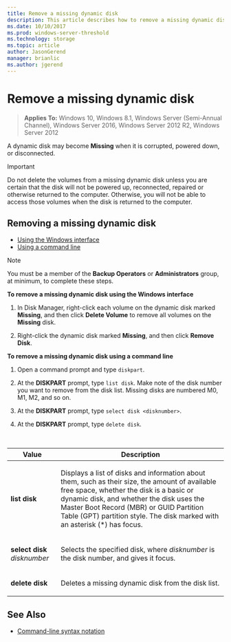 ```yaml
---
title: Remove a missing dynamic disk
description: This article describes how to remove a missing dynamic disk
ms.date: 10/10/2017
ms.prod: windows-server-threshold 
ms.technology: storage 
ms.topic: article 
author: JasonGerend 
manager: brianlic 
ms.author: jgerend 
---
```


# Remove a missing dynamic disk

> **Applies To:** Windows 10, Windows 8.1, Windows Server (Semi-Annual Channel), Windows Server 2016, Windows Server 2012 R2, Windows Server 2012

A dynamic disk may become **Missing** when it is corrupted, powered down, or disconnected.

> [!IMPORTANT]
> Do not delete the volumes from a missing dynamic disk unless you are certain that the disk will not be powered up, reconnected, repaired or otherwise returned to the computer. Otherwise, you will not be able to access those volumes when the disk is returned to the computer.

## Removing a missing dynamic disk

-   [Using the Windows interface](#BKMK_WINUI)
-   [Using a command line](#BKMK_CMD)

> [!NOTE]
> You must be a member of the **Backup Operators** or **Administrators** group, at minimum, to complete these steps.

<a href="" id="BKMK_WINUI"></a>
**To remove a missing dynamic disk using the Windows interface**
1.  In Disk Manager, right-click each volume on the dynamic disk marked **Missing**, and then click **Delete Volume** to remove all volumes on the **Missing** disk.

2.  Right-click the dynamic disk marked **Missing**, and then click **Remove Disk**.

<a href="" id="BKMK_CMD"></a>
**To remove a missing dynamic disk using a command line**

1.  Open a command prompt and type `diskpart`.

2.  At the **DISKPART** prompt, type `list disk`. Make note of the disk number you want to remove from the disk list. Missing disks are numbered M0, M1, M2, and so on.

3.  At the **DISKPART** prompt, type `select disk <disknumber>`.

4.  At the **DISKPART** prompt, type `delete disk`.

<br />

| Value | Description |
| --- | --- |
| <p>**list disk**</p> | <p>Displays a list of disks and information about them, such as their size, the amount of available free space, whether the disk is a basic or dynamic disk, and whether the disk uses the Master Boot Record (MBR) or GUID Partition Table (GPT) partition style. The disk marked with an asterisk (*) has focus.</p> |
| <p>**select disk** <em>disknumber</em></p> | <p>Selects the specified disk, where <em>disknumber</em> is the disk number, and gives it focus.</p> |
| <p>**delete disk**</p>| <p>Deletes a missing dynamic disk from the disk list.</p> |



## See Also

-   [Command-line syntax notation](https://technet.microsoft.com/library/cc742449(v=ws.11).aspx)


